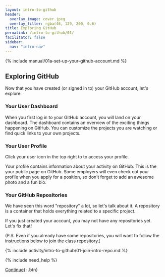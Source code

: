 ```yaml
---
layout: intro-to-github
header:
  overlay_image: cover.jpeg
  overlay_filter: rgba(46, 129, 200, 0.6)
title: Exploring GitHub
permalink: /intro-to-github/01/
facilitator: false
sidebar:
  nav: "intro-nav"
---
```


{% include manual/01a-set-up-your-github-account.md %}

## Exploring GitHub

Now that you have created (or signed in to) your GitHub account, let's explore:

### Your User Dashboard

When you first log in to your GitHub account, you will land on your dashboard. The dashboard contains an overview of the exciting things happening on GitHub. You can customize the projects you are watching or find quick links to your own projects.

### Your User Profile

Click your user icon in the top right to to access your profile.

Your profile contains information about your activity on GitHub. This is the your public page on GitHub. Some employers will even check out your profile when you apply for a position, so don't forget to add an awesome photo and a fun bio.

### Your GitHub Repositories

We have seen this word "repository" a lot, so let's talk about it. A repository is a container that holds everything related to a specific project.

If you just created your account, you may not have any repositories yet. Let's fix that!

(P.S. Even if you already have some repositories, you will want to follow the instructions below to join the class repository.)

{% include activity/intro-to-github/01-join-intro-repo.md %}

{% include need_help %}


[Continue](../02/){: .btn}
